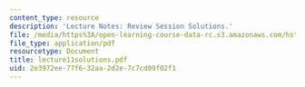 ```yaml
---
content_type: resource
description: 'Lecture Notes: Review Session Solutions.'
file: /media/https%3A/open-learning-course-data-rc.s3.amazonaws.com/hst-952-computing-for-biomedical-scientists-fall-2002/2e3972ee77f632aa2d2e7c7cd09f02f1_lecture11solutions.pdf
file_type: application/pdf
resourcetype: Document
title: lecture11solutions.pdf
uid: 2e3972ee-77f6-32aa-2d2e-7c7cd09f02f1
---
```

